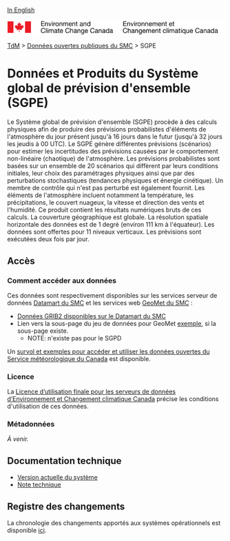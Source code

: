 [In English](readme_geps_en.md)

![ECCC logo](../../img_eccc-logo.png)

[TdM](../../readme_fr.md) > [Données ouvertes publiques du SMC](../readme_fr.md) > SGPE

# Données et Produits du Système global de prévision d'ensemble (SGPE)

Le Système global de prévision d'ensemble (SGPE) procède à des calculs physiques afin de produire des prévisions probabilistes d'éléments de l'atmosphère du jour présent jusqu'à 16 jours dans le futur (jusqu'à 32 jours les jeudis à 00 UTC). Le SGPE génère différentes prévisions (scénarios) pour estimer les incertitudes des prévisions causées par le comportement non-linéaire (chaotique) de l'atmosphère. Les prévisions probabilistes sont basées sur un ensemble de 20 scénarios qui diffèrent par leurs conditions initiales, leur choix des paramétrages physiques ainsi que par des perturbations stochastiques (tendances physiques et énergie cinétique). Un membre de contrôle qui n'est pas perturbé est également fournit. Les éléments de l'atmosphère incluent notamment la température, les précipitations, le couvert nuageux, la vitesse et direction des vents et l'humidité. Ce produit contient les résultats numériques bruts de ces calculs. La couverture géographique est globale. La résolution spatiale horizontale des données est de 1 degré (environ 111 km à l'équateur). Les données sont offertes pour 11 niveaux verticaux. Les prévisions sont exécutées deux fois par jour.

## Accès

### Comment accéder aux données

Ces données sont respectivement disponibles sur les services serveur de données [Datamart du SMC](../../msc-datamart/readme_fr.md) et les services web [GeoMet du SMC](../../msc-geomet/readme_fr.md) :

* [Données GRIB2 disponibles sur le Datamart du SMC](readme_geps-datamart_fr.md) 
* Lien vers la sous-page du jeu de données pour GeoMet [exemple](../../msc-geomet/giops_fr.md), si la sous-page existe. 
	* NOTE: n'existe pas pour le SGPD

Un [survol et exemples pour accéder et utiliser les données ouvertes du Service météorologique du Canada](../../usage-overview/readme_fr.md) est disponible.

### Licence

La [Licence d’utilisation finale pour les serveurs de données d’Environnement et Changement climatique Canada](../../licence/readme_fr.md) précise les conditions d'utilisation de ces données.

### Métadonnées

_À venir._

## Documentation technique

* [Version actuelle du système](http://collaboration.cmc.ec.gc.ca/cmc/cmoi/product_guide/docs/tech_specifications/tech_specifications_GEPS_f.pdf)
* [Note technique](http://collaboration.cmc.ec.gc.ca/cmc/cmoi/product_guide/docs/lib/technote_geps-411_20151215_f.pdf)

## Registre des changements 

La chronologie des changements apportés aux systèmes opérationnels est disponible [ici](https://collaboration.cmc.ec.gc.ca/cmc/cmoi/product_guide/docs/changes_f.html).
